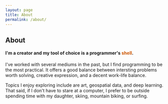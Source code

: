 ```yaml
---
layout: page
title: About
permalink: /about/
---
```


## About

#### I'm a creator and my tool of choice is a programmer's <span style="color:#CC5500">shell</span>.

I've worked with several mediums in the past, but I find programming to be the most practical. It offers a good balance between  intersting problems worth solving, creative expression, and a decent work-life balance.
 
Topics I enjoy exploring include are art, geospatial data, and deep learning. That said, if I don't have to stare at a computer, I prefer to be outside spending time with my daughter, skiing, mountain biking, or surfing.
